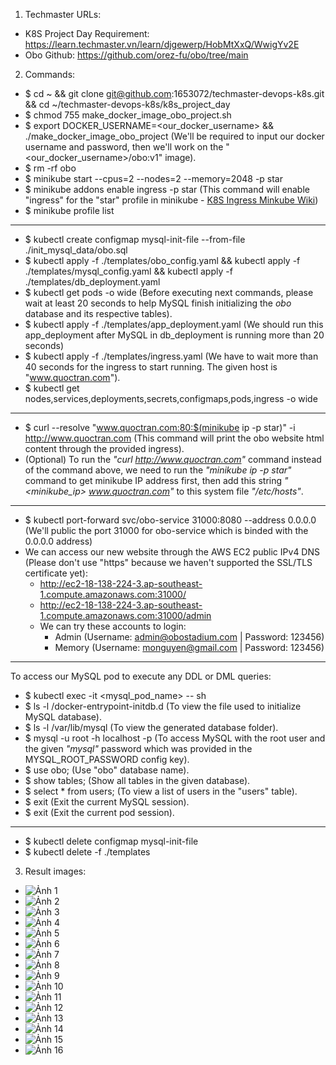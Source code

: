1. Techmaster URLs:
- K8S Project Day Requirement: https://learn.techmaster.vn/learn/djgewerp/HobMtXxQ/WwigYv2E
- Obo Github: https://github.com/orez-fu/obo/tree/main

2. Commands:
- $ cd ~ && git clone git@github.com:1653072/techmaster-devops-k8s.git && cd ~/techmaster-devops-k8s/k8s_project_day
- $ chmod 755 make_docker_image_obo_project.sh
- $ export DOCKER_USERNAME=<our_docker_username> && ./make_docker_image_obo_project (We'll be required to input our docker username and password, then we'll work on the "<our_docker_username>/obo:v1" image).
- $ rm -rf obo
- $ minikube start --cpus=2 --nodes=2 --memory=2048 -p star
- $ minikube addons enable ingress -p star (This command will enable "ingress" for the "star" profile in minikube - [K8S Ingress Minkube Wiki](https://kubernetes.io/docs/tasks/access-application-cluster/ingress-minikube/))
- $ minikube profile list
---
- $ kubectl create configmap mysql-init-file --from-file ./init_mysql_data/obo.sql
- $ kubectl apply -f ./templates/obo_config.yaml && kubectl apply -f ./templates/mysql_config.yaml && kubectl apply -f ./templates/db_deployment.yaml
- $ kubectl get pods -o wide (Before executing next commands, please wait at least 20 seconds to help MySQL finish initializing the _obo_ database and its respective tables).
- $ kubectl apply -f ./templates/app_deployment.yaml (We should run this app_deployment after MySQL in db_deployment is running more than 20 seconds)
- $ kubectl apply -f ./templates/ingress.yaml (We have to wait more than 40 seconds for the ingress to start running. The given host is "www.quoctran.com"). 
- $ kubectl get nodes,services,deployments,secrets,configmaps,pods,ingress -o wide
---
- $ curl --resolve "www.quoctran.com:80:$(minikube ip -p star)" -i http://www.quoctran.com (This command will print the obo website html content through the provided ingress).
- (Optional) To run the _"curl http://www.quoctran.com"_ command instead of the command above, we need to run the _"minikube ip -p star"_ command to get minikube IP address first, then add this string _"<minikube_ip> www.quoctran.com"_ to this system file _"/etc/hosts"_.
---
- $ kubectl port-forward svc/obo-service 31000:8080 --address 0.0.0.0 (We'll public the port 31000 for obo-service which is binded with the 0.0.0.0 address)
- We can access our new website through the AWS EC2 public IPv4 DNS (Please don't use "https" because we haven't supported the SSL/TLS certificate yet):
  - http://ec2-18-138-224-3.ap-southeast-1.compute.amazonaws.com:31000/
  - http://ec2-18-138-224-3.ap-southeast-1.compute.amazonaws.com:31000/admin
  - We can try these accounts to login:
    - Admin (Username: admin@obostadium.com | Password: 123456)
    - Memory (Username: monguyen@gmail.com | Password: 123456)
---
To access our MySQL pod to execute any DDL or DML queries:
- $ kubectl exec -it <mysql_pod_name> -- sh
- $ ls -l /docker-entrypoint-initdb.d (To view the file used to initialize MySQL database).
- $ ls -l /var/lib/mysql (To view the generated database folder). 
- $ mysql -u root -h localhost -p (To access MySQL with the root user and the given _"mysql"_ password which was provided in the MYSQL_ROOT_PASSWORD config key).
- $ use obo; (Use "obo" database name).
- $ show tables; (Show all tables in the given database).
- $ select * from users; (To view a list of users in the "users" table).
- $ exit (Exit the current MySQL session).
- $ exit (Exit the current pod session).
---
- $ kubectl delete configmap mysql-init-file
- $ kubectl delete -f ./templates

3. Result images:
  - ![Ảnh 1](./images/1.png)
  - ![Ảnh 2](./images/2.png)
  - ![Ảnh 3](./images/3.png)
  - ![Ảnh 4](./images/4.png)
  - ![Ảnh 5](./images/5.png)
  - ![Ảnh 6](./images/6.png)
  - ![Ảnh 7](./images/7.png)
  - ![Ảnh 8](./images/8.png)
  - ![Ảnh 9](./images/9.png)
  - ![Ảnh 10](./images/10.png)
  - ![Ảnh 11](./images/11.png)
  - ![Ảnh 12](./images/12.png)
  - ![Ảnh 13](./images/13.png)
  - ![Ảnh 14](./images/14.png)
  - ![Ảnh 15](./images/15.png)
  - ![Ảnh 16](./images/16.png)
